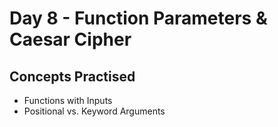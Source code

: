 # Day 8 - Function Parameters & Caesar Cipher
## Concepts Practised
- Functions with Inputs
- Positional vs. Keyword Arguments
